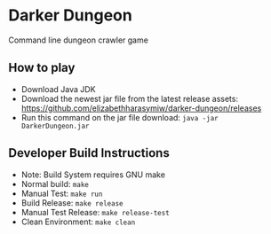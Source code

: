 # Darker Dungeon
Command line dungeon crawler game

## How to play
- Download Java JDK
- Download the newest jar file from the latest release assets: https://github.com/elizabethharasymiw/darker-dungeon/releases
- Run this command on the jar file download: ``` java -jar DarkerDungeon.jar ```

## Developer Build Instructions
- Note: Build System requires GNU make
- Normal build: ``` make ```
- Manual Test: ``` make run ```
- Build Release: ``` make release ```
- Manual Test Release: ``` make release-test ```
- Clean Environment: ``` make clean ```
